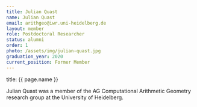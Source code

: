 ```yaml
---
title: Julian Quast
name: Julian Quast
email: arithgeo@iwr.uni-heidelberg.de
layout: member
role: Postdoctoral Researcher
status: alumni
order: 1
photo: /assets/img/julian-quast.jpg
graduation_year: 2020
current_position: Former Member
---
```



title: {{ page.name }}

Julian Quast was a member of the AG Computational Arithmetic Geometry research group at the University of Heidelberg.